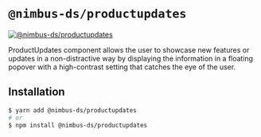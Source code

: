 # `@nimbus-ds/productupdates`

[![@nimbus-ds/productupdates](https://img.shields.io/npm/v/@nimbus-ds/productupdates?label=%40nimbus-ds%2Fproductupdates)](https://www.npmjs.com/package/@nimbus-ds/productupdates)

ProductUpdates component allows the user to showcase new features or updates in a non-distractive way by displaying the information in a floating popover with a high-contrast setting that catches the eye of the user.

## Installation

```sh
$ yarn add @nimbus-ds/productupdates
# or
$ npm install @nimbus-ds/productupdates
```
